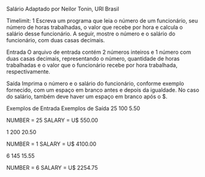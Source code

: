 Salário
Adaptado por Neilor Tonin, URI  Brasil

Timelimit: 1
Escreva um programa que leia o número de um funcionário, seu número de horas trabalhadas, o valor que recebe por hora e calcula o salário desse funcionário. A seguir, mostre o número e o salário do funcionário, com duas casas decimais.

Entrada
O arquivo de entrada contém 2 números inteiros e 1 número com duas casas decimais, representando o número, quantidade de horas trabalhadas e o valor que o funcionário recebe por hora trabalhada, respectivamente.

Saída
Imprima o número e o salário do funcionário, conforme exemplo fornecido, com um espaço em branco antes e depois da igualdade. No caso do salário, também deve haver um espaço em branco após o $.

Exemplos de Entrada	Exemplos de Saída
25
100
5.50

NUMBER = 25
SALARY = U$ 550.00

1
200
20.50

NUMBER = 1
SALARY = U$ 4100.00

6
145
15.55

NUMBER = 6
SALARY = U$ 2254.75